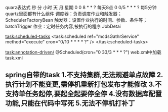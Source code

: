 quarz表达式 秒 分 小时 天 月 星期  0 0 8 * * ? 每天8点 0 0/5 * * * ? 每5分钟
quartz里面都有什么组件
调度器：负责调度作业和触发器； SchedulerFactoryBean
触发器：设置作业执行的时间、参数、条件等；batchTrigger
作业：定时任务内容,被执行的程序 JobDetai

<task:scheduled-tasks>
    <task:scheduled ref="mcdsGathrService" method="execute" cron="0/10 * * * * ?" />
</task:scheduled-tasks>

<!-- 启动定时器 -->
<task:annotation-driven/>
@Scheduled(cron="0 33/3 * * * ?") web.xml中加载task.xml

spring自带的task
1.不支持集群,无法规避单点故障
2.执行计划不能变更,需停机重新打包发布才能修改
3.不支持单任务起停,要起全起要停全停
4.没有数据库配置功能,只能在代码中写死
5.无法不停机打补丁
--------------------------------------------------------------------------------------